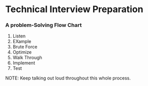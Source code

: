# Technical Interview Preparation

### A problem-Solving Flow Chart

1. Listen
2. EXample
3. Brute Force
4. Optimize
5. Walk Through
6. Implement 
7. Test


NOTE: Keep talking out loud throughout this whole process.
